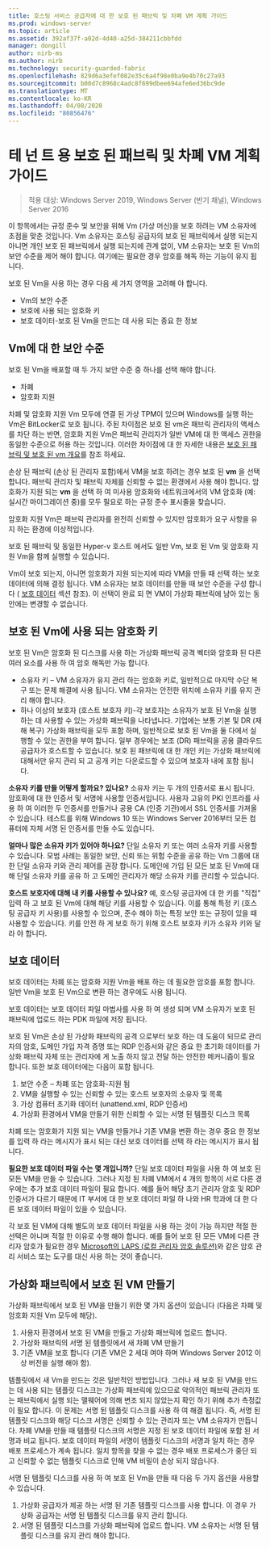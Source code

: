 ```yaml
---
title: 호스팅 서비스 공급자에 대 한 보호 된 패브릭 및 차폐 VM 계획 가이드
ms.prod: windows-server
ms.topic: article
ms.assetid: 392af37f-a02d-4d40-a25d-384211cbbfdd
manager: dongill
author: nirb-ms
ms.author: nirb
ms.technology: security-guarded-fabric
ms.openlocfilehash: 829d6a3efef082e35c6a4f98e0ba9e4b70c27a93
ms.sourcegitcommit: b00d7c8968c4adc8f699dbee694afe6ed36bc9de
ms.translationtype: MT
ms.contentlocale: ko-KR
ms.lasthandoff: 04/08/2020
ms.locfileid: "80856476"
---
```

# <a name="guarded-fabric-and-shielded-vm-planning-guide-for-tenants"></a>테 넌 트 용 보호 된 패브릭 및 차폐 VM 계획 가이드

>적용 대상: Windows Server 2019, Windows Server (반기 채널), Windows Server 2016

이 항목에서는 규정 준수 및 보안을 위해 Vm (가상 머신)을 보호 하려는 VM 소유자에 초점을 맞춘 것입니다. Vm 소유자는 호스팅 공급자의 보호 된 패브릭에서 실행 되는지 아니면 개인 보호 된 패브릭에서 실행 되는지에 관계 없이, VM 소유자는 보호 된 Vm의 보안 수준을 제어 해야 합니다. 여기에는 필요한 경우 암호를 해독 하는 기능이 유지 됩니다.

보호 된 Vm을 사용 하는 경우 다음 세 가지 영역을 고려해 야 합니다.

- Vm의 보안 수준
- 보호에 사용 되는 암호화 키
- 보호 데이터-보호 된 Vm을 만드는 데 사용 되는 중요 한 정보 

## <a name="security-level-for-the-vms"></a>Vm에 대 한 보안 수준

보호 된 Vm을 배포할 때 두 가지 보안 수준 중 하나를 선택 해야 합니다.

- 차폐 
- 암호화 지원

차폐 및 암호화 지원 Vm 모두에 연결 된 가상 TPM이 있으며 Windows를 실행 하는 Vm은 BitLocker로 보호 됩니다. 주된 차이점은 보호 된 vm은 패브릭 관리자의 액세스를 차단 하는 반면, 암호화 지원 Vm은 패브릭 관리자가 일반 VM에 대 한 액세스 권한을 동일한 수준으로 허용 하는 것입니다. 이러한 차이점에 대 한 자세한 내용은 [보호 된 패브릭 및 보호 된 vm 개요](guarded-fabric-and-shielded-vms.md)를 참조 하세요. 

손상 된 패브릭 (손상 된 관리자 포함)에서 VM을 보호 하려는 경우 보호 된 **vm** 을 선택 합니다. 패브릭 관리자 및 패브릭 자체를 신뢰할 수 없는 환경에서 사용 해야 합니다. 암호화가 지원 되는 **vm** 을 선택 하 여 미사용 암호화와 네트워크에서의 VM 암호화 (예: 실시간 마이그레이션 중)를 모두 필요로 하는 규정 준수 표시줄을 찾습니다.

암호화 지원 Vm은 패브릭 관리자를 완전히 신뢰할 수 있지만 암호화가 요구 사항을 유지 하는 환경에 이상적입니다.

보호 된 패브릭 및 동일한 Hyper-v 호스트 에서도 일반 Vm, 보호 된 Vm 및 암호화 지원 Vm을 함께 실행할 수 있습니다. 

Vm이 보호 되는지, 아니면 암호화가 지원 되는지에 따라 VM을 만들 때 선택 하는 보호 데이터에 의해 결정 됩니다. VM 소유자는 보호 데이터를 만들 때 보안 수준을 구성 합니다 ( [보호 데이터](#shielding-data) 섹션 참조).
이 선택이 완료 되 면 VM이 가상화 패브릭에 남아 있는 동안에는 변경할 수 없습니다.

## <a name="cryptographic-keys-used-for-shielded-vms"></a>보호 된 Vm에 사용 되는 암호화 키

보호 된 Vm은 암호화 된 디스크를 사용 하는 가상화 패브릭 공격 벡터와 암호화 된 다른 여러 요소를 사용 하 여 암호 해독만 가능 합니다.

- 소유자 키 – VM 소유자가 유지 관리 하는 암호화 키로, 일반적으로 마지막 수단 복구 또는 문제 해결에 사용 됩니다. VM 소유자는 안전한 위치에 소유자 키를 유지 관리 해야 합니다.
- 하나 이상의 보호자 (호스트 보호자 키)-각 보호자는 소유자가 보호 된 Vm을 실행 하는 데 사용할 수 있는 가상화 패브릭을 나타냅니다. 기업에는 보통 기본 및 DR (재해 복구) 가상화 패브릭을 모두 포함 하며, 일반적으로 보호 된 Vm을 둘 다에서 실행할 수 있는 권한을 부여 합니다. 일부 경우에는 보조 (DR) 패브릭을 공용 클라우드 공급자가 호스트할 수 있습니다. 보호 된 패브릭에 대 한 개인 키는 가상화 패브릭에 대해서만 유지 관리 되 고 공개 키는 다운로드할 수 있으며 보호자 내에 포함 됩니다. 

**소유자 키를 만들 어떻게 할까요? 있나요?** 소유자 키는 두 개의 인증서로 표시 됩니다. 암호화에 대 한 인증서 및 서명에 사용할 인증서입니다. 사용자 고유의 PKI 인프라를 사용 하 여 이러한 두 인증서를 만들거나 공용 CA (인증 기관)에서 SSL 인증서를 가져올 수 있습니다. 테스트를 위해 Windows 10 또는 Windows Server 2016부터 모든 컴퓨터에 자체 서명 된 인증서를 만들 수도 있습니다.

**얼마나 많은 소유자 키가 있어야 하나요?** 단일 소유자 키 또는 여러 소유자 키를 사용할 수 있습니다. 모범 사례는 동일한 보안, 신뢰 또는 위험 수준을 공유 하는 Vm 그룹에 대 한 단일 소유자 키와 관리 제어를 권장 합니다. 도메인에 가입 된 모든 보호 된 Vm에 대해 단일 소유자 키를 공유 하 고 도메인 관리자가 해당 소유자 키를 관리할 수 있습니다.

**호스트 보호자에 대해 내 키를 사용할 수 있나요?** 예, 호스팅 공급자에 대 한 키를 "직접" 입력 하 고 보호 된 Vm에 대해 해당 키를 사용할 수 있습니다. 이를 통해 특정 키 (호스팅 공급자 키 사용)를 사용할 수 있으며, 준수 해야 하는 특정 보안 또는 규정이 있을 때 사용할 수 있습니다. 키를 안전 하 게 보호 하기 위해 호스트 보호자 키가 소유자 키와 달라 야 합니다.

## <a name="shielding-data"></a>보호 데이터

보호 데이터는 차폐 또는 암호화 지원 Vm을 배포 하는 데 필요한 암호를 포함 합니다. 일반 Vm을 보호 된 Vm으로 변환 하는 경우에도 사용 됩니다.

보호 데이터는 보호 데이터 파일 마법사를 사용 하 여 생성 되며 VM 소유자가 보호 된 패브릭에 업로드 하는 PDK 파일에 저장 됩니다.

보호 된 Vm은 손상 된 가상화 패브릭의 공격 으로부터 보호 하는 데 도움이 되므로 관리자의 암호, 도메인 가입 자격 증명 또는 RDP 인증서와 같은 중요 한 초기화 데이터를 가상화 패브릭 자체 또는 관리자에 게 노출 하지 않고 전달 하는 안전한 메커니즘이 필요 합니다. 또한 보호 데이터에는 다음이 포함 됩니다.

1. 보안 수준 – 차폐 또는 암호화-지원 됨
2. VM을 실행할 수 있는 신뢰할 수 있는 호스트 보호자의 소유자 및 목록
3. 가상 컴퓨터 초기화 데이터 (unattend.xml, RDP 인증서)
4. 가상화 환경에서 VM을 만들기 위한 신뢰할 수 있는 서명 된 템플릿 디스크 목록 

차폐 또는 암호화가 지원 되는 VM을 만들거나 기존 VM을 변환 하는 경우 중요 한 정보를 입력 하 라는 메시지가 표시 되는 대신 보호 데이터를 선택 하 라는 메시지가 표시 됩니다.

**필요한 보호 데이터 파일 수는 몇 개입니까?** 단일 보호 데이터 파일을 사용 하 여 보호 된 모든 VM을 만들 수 있습니다. 그러나 지정 된 차폐 VM에서 4 개의 항목이 서로 다른 경우에는 추가 보호 데이터 파일이 필요 합니다. 예를 들어 해당 초기 관리자 암호 및 RDP 인증서가 다르기 때문에 IT 부서에 대 한 보호 데이터 파일 하 나와 HR 학과에 대 한 다른 보호 데이터 파일이 있을 수 있습니다.

각 보호 된 VM에 대해 별도의 보호 데이터 파일을 사용 하는 것이 가능 하지만 적절 한 선택은 아니며 적절 한 이유로 수행 해야 합니다. 예를 들어 보호 된 모든 VM에 다른 관리자 암호가 필요한 경우 [Microsoft의 LAPS (로컬 관리자 암호 솔루션)](https://www.microsoft.com/download/details.aspx?id=46899)와 같은 암호 관리 서비스 또는 도구를 대신 사용 하는 것이 좋습니다.

## <a name="creating-a-shielded-vm-on-a-virtualization-fabric"></a>가상화 패브릭에서 보호 된 VM 만들기

가상화 패브릭에서 보호 된 VM을 만들기 위한 몇 가지 옵션이 있습니다 (다음은 차폐 및 암호화 지원 Vm 모두에 해당).

1. 사용자 환경에서 보호 된 VM을 만들고 가상화 패브릭에 업로드 합니다.
2. 가상화 패브릭의 서명 된 템플릿에서 새 차폐 VM 만들기
3. 기존 VM을 보호 합니다 (기존 VM은 2 세대 여야 하며 Windows Server 2012 이상 버전을 실행 해야 함).

템플릿에서 새 Vm을 만드는 것은 일반적인 방법입니다. 그러나 새 보호 된 VM을 만드는 데 사용 되는 템플릿 디스크는 가상화 패브릭에 있으므로 악의적인 패브릭 관리자 또는 패브릭에서 실행 되는 맬웨어에 의해 변조 되지 않았는지 확인 하기 위해 추가 측정값이 필요 합니다. 이 문제는 서명 된 템플릿 디스크를 사용 하 여 해결 됩니다. 즉, 서명 된 템플릿 디스크와 해당 디스크 서명은 신뢰할 수 있는 관리자 또는 VM 소유자가 만듭니다. 차폐 VM을 만들 때 템플릿 디스크의 서명은 지정 된 보호 데이터 파일에 포함 된 서명과 비교 됩니다. 보호 데이터 파일의 서명이 템플릿 디스크의 서명과 일치 하는 경우 배포 프로세스가 계속 됩니다. 일치 항목을 찾을 수 없는 경우 배포 프로세스가 중단 되 고 신뢰할 수 없는 템플릿 디스크로 인해 VM 비밀이 손상 되지 않습니다.

서명 된 템플릿 디스크를 사용 하 여 보호 된 Vm을 만들 때 다음 두 가지 옵션을 사용할 수 있습니다.

1. 가상화 공급자가 제공 하는 서명 된 기존 템플릿 디스크를 사용 합니다. 이 경우 가상화 공급자는 서명 된 템플릿 디스크를 유지 관리 합니다.
2. 서명 된 템플릿 디스크를 가상화 패브릭에 업로드 합니다. VM 소유자는 서명 된 템플릿 디스크를 유지 관리 해야 합니다. 


